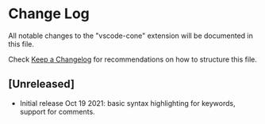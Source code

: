 # Change Log

All notable changes to the "vscode-cone" extension will be documented in this file.

Check [Keep a Changelog](http://keepachangelog.com/) for recommendations on how to structure this file.

## [Unreleased]

- Initial release Oct 19 2021: basic syntax highlighting for keywords, support for comments.
